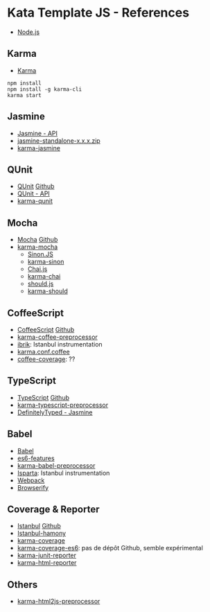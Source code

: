 # Kata Template JS - References

- [Node.js](https://nodejs.org)


## Karma

- [Karma](http://karma-runner.github.io)

```shell
npm install
npm install -g karma-cli
karma start
```


## Jasmine

- [Jasmine - API](http://jasmine.github.io)
- [jasmine-standalone-x.x.x.zip](https://github.com/jasmine/jasmine/releases)
- [karma-jasmine](https://github.com/karma-runner/karma-jasmine)


## QUnit

- [QUnit](https://qunitjs.com) [Github](https://github.com/jquery/qunit)
- [QUnit - API](http://api.qunitjs.com)
- [karma-qunit](https://github.com/karma-runner/karma-qunit)


## Mocha

- [Mocha](http://mochajs.org) [Github](https://github.com/mochajs/mocha)
- [karma-mocha](https://github.com/karma-runner/karma-mocha)
  - [Sinon.JS](https://github.com/cjohansen/Sinon.JS)
  - [karma-sinon](https://github.com/yanoosh/karma-sinon)
  - [Chai.js](http://chaijs.com)
  - [karma-chai](https://github.com/xdissent/karma-chai)
  - [should.js](https://github.com/shouldjs/should.js)
  - [karma-should](https://github.com/seegno/karma-should)


## CoffeeScript

- [CoffeeScript](http://coffeescript.org) [Github](https://github.com/jashkenas/coffeescript)
- [karma-coffee-preprocessor](https://github.com/karma-runner/karma-coffee-preprocessor)
- [ibrik](https://github.com/Constellation/ibrik): Istanbul instrumentation
- [karma.conf.coffee](https://github.com/karma-runner/karma-coverage/blob/master/examples/coffee/karma.conf.coffee)
- [coffee-coverage](https://github.com/benbria/coffee-coverage): ??


## TypeScript

- [TypeScript](http://www.typescriptlang.org/) [Github](https://github.com/Microsoft/TypeScript)
- [karma-typescript-preprocessor](https://github.com/sergeyt/karma-typescript-preprocessor)
- [DefinitelyTyped - Jasmine](https://github.com/borisyankov/DefinitelyTyped/tree/master/jasmine)


## Babel

- [Babel](https://babeljs.io)
- [es6-features](http://es6-features.org)
- [karma-babel-preprocessor](https://github.com/babel/karma-babel-preprocessor)
- [Isparta](https://github.com/douglasduteil/isparta): Istanbul instrumentation
- [Webpack](http://webpack.github.io)
- [Browserify](http://browserify.org)


## Coverage & Reporter

- [Istanbul](https://gotwarlost.github.io/istanbul) [Github](https://github.com/gotwarlost/istanbul)
- [Istanbul-hamony](https://github.com/fengmk2/istanbul)
- [karma-coverage](https://github.com/karma-runner/karma-coverage)
- [karma-coverage-es6](https://www.npmjs.com/package/karma-coverage-es6): pas de dépôt Github, semble expérimental
- [karma-junit-reporter](https://github.com/karma-runner/karma-junit-reporter)
- [karma-html-reporter](https://github.com/dtabuenc/karma-html-reporter)


## Others

- [karma-html2js-preprocessor](https://github.com/karma-runner/karma-html2js-preprocessor)


